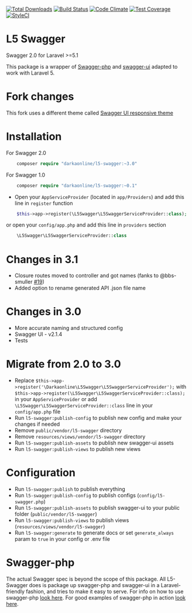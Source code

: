 [![Total Downloads](https://poser.pugx.org/DarkaOnLine/L5-Swagger/downloads.svg)](https://packagist.org/packages/DarkaOnLine/L5-Swagger)
[![Build Status](https://travis-ci.org/DarkaOnLine/L5-Swagger.svg?branch=master)](https://travis-ci.org/DarkaOnLine/L5-Swagger)
[![Code Climate](https://codeclimate.com/github/DarkaOnLine/L5-Swagger/badges/gpa.svg)](https://codeclimate.com/github/DarkaOnLine/L5-Swagger)
[![Test Coverage](https://codeclimate.com/github/DarkaOnLine/L5-Swagger/badges/coverage.svg)](https://codeclimate.com/github/DarkaOnLine/L5-Swagger/coverage)
[![StyleCI](https://styleci.io/repos/32315619/shield)](https://styleci.io/repos/32315619)

L5 Swagger
==========

Swagger 2.0 for Laravel >=5.1

This package is a wrapper of [Swagger-php](https://github.com/zircote/swagger-php) and [swagger-ui](https://github.com/swagger-api/swagger-ui) adapted to work with Laravel 5.

Fork changes
============
This fork uses a different theme called [Swagger UI responsive theme](https://github.com/noh4ck/swagger-ui)

Installation
============

For Swagger 2.0
```php
    composer require "darkaonline/l5-swagger:~3.0"
```

For Swagger 1.0
```php
    composer require "darkaonline/l5-swagger:~0.1"
```

- Open your `AppServiceProvider` (located in `app/Providers`) and add this line in `register` function
```php
    $this->app->register(\L5Swagger\L5SwaggerServiceProvider::class);
```
or open your `config/app.php` and add this line in `providers` section
```php
    \L5Swagger\L5SwaggerServiceProvider::class
```
Changes in 3.1
============
- Closure routes moved to controller and got names (fanks to @bbs-smuller [#19](https://github.com/DarkaOnLine/L5-Swagger/pull/19))
- Added option to rename generated API .json file name

Changes in 3.0
============
- More accurate naming and structured config
- Swagger UI - v2.1.4
- Tests

Migrate from 2.0 to 3.0
============
- Replace `$this->app->register('\Darkaonline\L5Swagger\L5SwaggerServiceProvider');` with `$this->app->register(\L5Swagger\L5SwaggerServiceProvider::class);` in your `AppServiceProvider`
or add `\L5Swagger\L5SwaggerServiceProvider::class` line in your `config/app.php` file
- Run `l5-swagger:publish-config` to publish new config and make your changes if needed
- Remove `public/vendor/l5-swagger` directory
- Remove `resources/views/vendor/l5-swagger` directory
- Run `l5-swagger:publish-assets` to publish new swagger-ui assets
- Run `l5-swagger:publish-views` to publish new views

Configuration
============
- Run `l5-swagger:publish` to publish everything
- Run `l5-swagger:publish-config` to publish configs (`config/l5-swagger.php`)
- Run `l5-swagger:publish-assets` to publish swagger-ui to your public folder (`public/vendor/l5-swagger`)
- Run `l5-swagger:publish-views` to publish views (`resources/views/vendor/l5-swagger`)
- Run `l5-swagger:generate` to generate docs or set `generate_always` param to `true` in your config or .env file 

Swagger-php
======================
The actual Swagger spec is beyond the scope of this package. All L5-Swagger does is package up swagger-php and swagger-ui in a Laravel-friendly fashion, and tries to make it easy to serve. For info on how to use swagger-php [look here](http://zircote.com/swagger-php/). For good examples of swagger-php in action [look here](https://github.com/zircote/swagger-php/tree/master/Examples/petstore.swagger.io).
